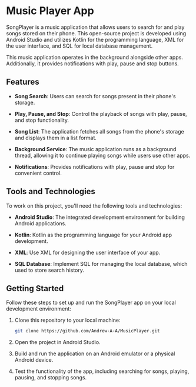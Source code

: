 # Music Player App

SongPlayer is a music application that allows users to search for and play songs stored on their phone. This open-source project is developed using Android Studio and utilizes Kotlin for the programming language, XML for the user interface, and SQL for local database management.

This music application operates in the background alongside other apps. Additionally, it provides notifications with play, pause and stop buttons.

## Features

- **Song Search**: Users can search for songs present in their phone's storage.

- **Play, Pause, and Stop**: Control the playback of songs with play, pause, and stop functionality.

- **Song List**: The application fetches all songs from the phone's storage and displays them in a list format.

- **Background Service**: The music application runs as a background thread, allowing it to continue playing songs while users use other apps.

- **Notifications**: Provides notifications with play, pause and stop for convenient control.

## Tools and Technologies

To work on this project, you'll need the following tools and technologies:

- **Android Studio**: The integrated development environment for building Android applications.

- **Kotlin**: Kotlin as the programming language for your Android app development.

- **XML**: Use XML for designing the user interface of your app.

- **SQL Database**: Implement SQL for managing the local database, which  used to store search history.

## Getting Started

Follow these steps to set up and run the SongPlayer app on your local development environment:

1. Clone this repository to your local machine:

   ```bash
   git clone https://github.com/Andrew-A-A/MusicPlayer.git
   ```

2. Open the project in Android Studio.

3. Build and run the application on an Android emulator or a physical Android device.

4. Test the functionality of the app, including searching for songs, playing, pausing, and stopping songs.
